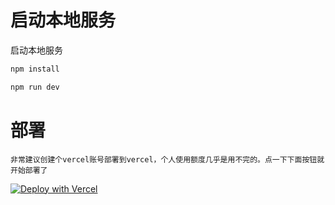# 启动本地服务  

启动本地服务  

```bash
npm install

npm run dev
```
# 部署  

`
非常建议创建个vercel账号部署到vercel，个人使用额度几乎是用不完的。点一下下面按钮就开始部署了
`

[![Deploy with Vercel](https://vercel.com/button)](https://vercel.com/new/clone?repository-url=https%3A%2F%2Fgithub.com%2Fgofxas%2Fnext-telegraph-image&amp;project-name=next-telegraph-image&amp;repository-name=next-telegraph-image)

